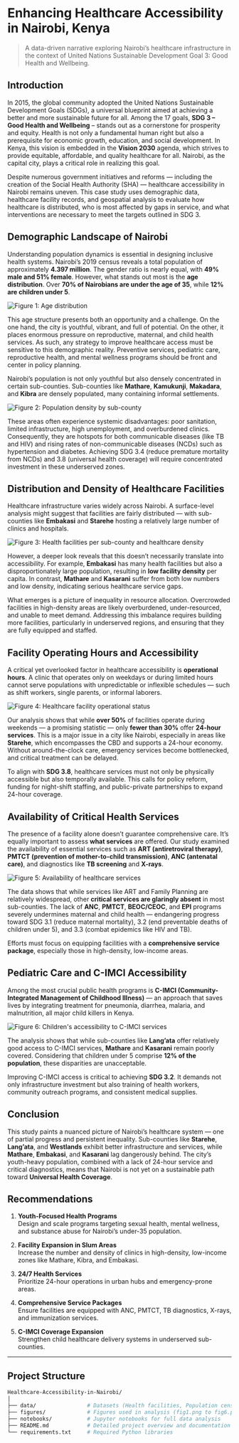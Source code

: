 # Enhancing Healthcare Accessibility in Nairobi, Kenya

> A data-driven narrative exploring Nairobi’s healthcare infrastructure in the context of United Nations Sustainable Development Goal 3: Good Health and Wellbeing.

## Introduction

In 2015, the global community adopted the United Nations Sustainable Development Goals (SDGs), a universal blueprint aimed at achieving a better and more sustainable future for all. Among the 17 goals, **SDG 3 – Good Health and Wellbeing** – stands out as a cornerstone for prosperity and equity. Health is not only a fundamental human right but also a prerequisite for economic growth, education, and social development. In Kenya, this vision is embedded in the **Vision 2030** agenda, which strives to provide equitable, affordable, and quality healthcare for all. Nairobi, as the capital city, plays a critical role in realizing this goal.

Despite numerous government initiatives and reforms — including the creation of the Social Health Authority (SHA) — healthcare accessibility in Nairobi remains uneven. This case study uses demographic data, healthcare facility records, and geospatial analysis to evaluate how healthcare is distributed, who is most affected by gaps in service, and what interventions are necessary to meet the targets outlined in SDG 3.

## Demographic Landscape of Nairobi

Understanding population dynamics is essential in designing inclusive health systems. Nairobi’s 2019 census reveals a total population of approximately **4.397 million**. The gender ratio is nearly equal, with **49% male and 51% female**. However, what stands out most is the **age distribution**. Over **70% of Nairobians are under the age of 35**, while **12% are children under 5**.

![Figure 1: Age distribution](figures/fig1.png)

This age structure presents both an opportunity and a challenge. On the one hand, the city is youthful, vibrant, and full of potential. On the other, it places enormous pressure on reproductive, maternal, and child health services. As such, any strategy to improve healthcare access must be sensitive to this demographic reality. Preventive services, pediatric care, reproductive health, and mental wellness programs should be front and center in policy planning.

Nairobi’s population is not only youthful but also densely concentrated in certain sub-counties. Sub-counties like **Mathare**, **Kamukunji**, **Makadara**, and **Kibra** are densely populated, many containing informal settlements.

![Figure 2: Population density by sub-county](figures/fig2.png)

These areas often experience systemic disadvantages: poor sanitation, limited infrastructure, high unemployment, and overburdened clinics. Consequently, they are hotspots for both communicable diseases (like TB and HIV) and rising rates of non-communicable diseases (NCDs) such as hypertension and diabetes. Achieving SDG 3.4 (reduce premature mortality from NCDs) and 3.8 (universal health coverage) will require concentrated investment in these underserved zones.

## Distribution and Density of Healthcare Facilities

Healthcare infrastructure varies widely across Nairobi. A surface-level analysis might suggest that facilities are fairly distributed — with sub-counties like **Embakasi** and **Starehe** hosting a relatively large number of clinics and hospitals.

![Figure 3: Health facilities per sub-county and healthcare density](figures/fig3.png)

However, a deeper look reveals that this doesn’t necessarily translate into accessibility. For example, **Embakasi** has many health facilities but also a disproportionately large population, resulting in **low facility density** per capita. In contrast, **Mathare** and **Kasarani** suffer from both low numbers and low density, indicating serious healthcare service gaps.

What emerges is a picture of inequality in resource allocation. Overcrowded facilities in high-density areas are likely overburdened, under-resourced, and unable to meet demand. Addressing this imbalance requires building more facilities, particularly in underserved regions, and ensuring that they are fully equipped and staffed.

## Facility Operating Hours and Accessibility

A critical yet overlooked factor in healthcare accessibility is **operational hours**. A clinic that operates only on weekdays or during limited hours cannot serve populations with unpredictable or inflexible schedules — such as shift workers, single parents, or informal laborers.

![Figure 4: Healthcare facility operational status](figures/fig4.png)

Our analysis shows that while **over 50%** of facilities operate during weekends — a promising statistic — only **fewer than 30%** offer **24-hour services**. This is a major issue in a city like Nairobi, especially in areas like **Starehe**, which encompasses the CBD and supports a 24-hour economy. Without around-the-clock care, emergency services become bottlenecked, and critical treatment can be delayed.

To align with **SDG 3.8**, healthcare services must not only be physically accessible but also temporally available. This calls for policy reform, funding for night-shift staffing, and public-private partnerships to expand 24-hour coverage.

## Availability of Critical Health Services

The presence of a facility alone doesn’t guarantee comprehensive care. It’s equally important to assess **what services** are offered. Our study examined the availability of essential services such as **ART (antiretroviral therapy)**, **PMTCT (prevention of mother-to-child transmission)**, **ANC (antenatal care)**, and diagnostics like **TB screening** and **X-rays**.

![Figure 5: Availability of healthcare services](figures/fig5.png)

The data shows that while services like ART and Family Planning are relatively widespread, other **critical services are glaringly absent** in most sub-counties. The lack of **ANC**, **PMTCT**, **BEOC/CEOC**, and **EPI** programs severely undermines maternal and child health — endangering progress toward SDG 3.1 (reduce maternal mortality), 3.2 (end preventable deaths of children under 5), and 3.3 (combat epidemics like HIV and TB).

Efforts must focus on equipping facilities with a **comprehensive service package**, especially those in high-density, low-income areas.

## Pediatric Care and C-IMCI Accessibility

Among the most crucial public health programs is **C-IMCI (Community-Integrated Management of Childhood Illness)** — an approach that saves lives by integrating treatment for pneumonia, diarrhea, malaria, and malnutrition, all major child killers in Kenya.

![Figure 6: Children's accessibility to C-IMCI services](figures/fig6.png)

The analysis shows that while sub-counties like **Lang’ata** offer relatively good access to C-IMCI services, **Mathare** and **Kasarani** remain poorly covered. Considering that children under 5 comprise **12% of the population**, these disparities are unacceptable.

Improving C-IMCI access is critical to achieving **SDG 3.2**. It demands not only infrastructure investment but also training of health workers, community outreach programs, and consistent medical supplies.

## Conclusion

This study paints a nuanced picture of Nairobi’s healthcare system — one of partial progress and persistent inequality. Sub-counties like **Starehe**, **Lang’ata**, and **Westlands** exhibit better infrastructure and services, while **Mathare**, **Embakasi**, and **Kasarani** lag dangerously behind. The city’s youth-heavy population, combined with a lack of 24-hour service and critical diagnostics, means that Nairobi is not yet on a sustainable path toward **Universal Health Coverage**.

## Recommendations

1. **Youth-Focused Health Programs**  
   Design and scale programs targeting sexual health, mental wellness, and substance abuse for Nairobi’s under-35 population.

2. **Facility Expansion in Slum Areas**  
   Increase the number and density of clinics in high-density, low-income zones like Mathare, Kibra, and Embakasi.

3. **24/7 Health Services**  
   Prioritize 24-hour operations in urban hubs and emergency-prone areas.

4. **Comprehensive Service Packages**  
   Ensure facilities are equipped with ANC, PMTCT, TB diagnostics, X-rays, and immunization services.

5. **C-IMCI Coverage Expansion**  
   Strengthen child healthcare delivery systems in underserved sub-counties.

---

## Project Structure

```bash
Healthcare-Accessibility-in-Nairobi/
│
├── data/                # Datasets (Health facilities, Population census)
├── figures/             # Figures used in analysis (fig1.png to fig6.png)
├── notebooks/           # Jupyter notebooks for full data analysis
├── README.md            # Detailed project overview and documentation
└── requirements.txt     # Required Python libraries
